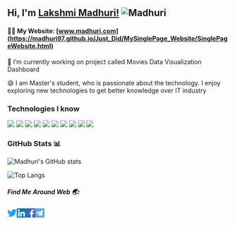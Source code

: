 ## Hi, I'm  [Lakshmi Madhuri!](https://Madhuri97.github.io) <img alt="Madhuri" width="40px" src="https://github.com/Madhuri97/Madhuri97/blob/main/yogocat_animation.gif" />

#### 👩‍💻 My Website: [www.madhuri.com](https://madhuri97.github.io/Just_Did/MySinglePage_Website/SinglePageWebsite.html) 

🔭 I’m currently working on project called Movies Data Visualization Dashboard

😄 I am Master's student, who is passionate about the technology. I enjoy exploring new technologies to get better knowledge over IT industry

### Technologies I know 
![](https://img.shields.io/badge/Code-Java-informational?style=flat&logo=java&logoColor=white&color=9d72ff)
![](https://img.shields.io/badge/Code-Python-informational?style=flat&logo=python&logoColor=white&color=9d72ff)
![](https://img.shields.io/badge/Code-Julia-informational?style=flat&logo=julia&logoColor=white&color=9d72ff)
![](https://img.shields.io/badge/Code-HTML5-informational?style=flat&logo=html5&logoColor=white&color=9d72ff)
![](https://img.shields.io/badge/Code-BootStrap-informational?style=flat&logo=bootstrap&logoColor=white&color=9d72ff)
![](https://img.shields.io/badge/Code-JavaScript-informational?style=flat&logo=javascript&logoColor=white&color=9d72ff)
![](https://img.shields.io/badge/Code-React-informational?style=flat&logo=react&logoColor=white&color=9d72ff)
![](https://img.shields.io/badge/Code-MongoDB-informational?style=flat&logo=mongodb&logoColor=white&color=9d72ff)
![](https://img.shields.io/badge/Tools-PostgreSQL-informational?style=flat&logo=postgresql&logoColor=white&color=9d72ff)
![](https://img.shields.io/badge/Editor-Visual_Studio_Code-informational?style=flat&logo=visual-studio-code&logoColor=white&color=9d72ff)

### GitHub Stats 📊
![Madhuri's GitHub stats](https://github-readme-stats.vercel.app/api?username=Madhuri97&show_icons=true&theme=tokyonight&include_all_commits=true&count_private=true)

![Top Langs](https://github-readme-stats.vercel.app/api/top-langs/?username=Madhuri97&layout=compact&theme=tokyonight&card_width=450px)

##### Find Me Around Web 🌏:
<a href="https://twitter.com/MadhuriNaidu15">
  <img align="left" alt="Madhuri | Twitter" width="21px" src="https://github.com/Madhuri97/Madhuri97/blob/main/twitter.png" />
</a>
<a href="https://www.linkedin.com/in/lakshmi-madhuri-muddala-200b64162/">
  <img align="left" alt="Madhuri | LinkedIn" width="21px" src="https://github.com/Madhuri97/Madhuri97/blob/main/linkedin.png" />
</a>
<a href="https://www.facebook.com/madhuri.naidu.5036/">
  <img align="left" alt="Madhuri | Gmail" width="21px" src="https://github.com/Madhuri97/Madhuri97/blob/main/facebook.png" />
</a>
<a href="https://t.me/Dynamic_coder30">
  <img align="left" alt="Madhuri | Telegram" width="21px" src="https://github.com/Madhuri97/Madhuri97/blob/main/telegram.png" />
</a>
<!--
**Madhuri97/Madhuri97** is a ✨ _special_ ✨ repository because its `README.md` (this file) appears on your GitHub profile.

Here are some ideas to get you started:
- 👯 I’m looking to collaborate on ...
- 🤔 I’m looking for help with ...
- 💬 Ask me about ...
- 📫 How to reach me: ...
- ⚡ Fun fact: ...
-->


